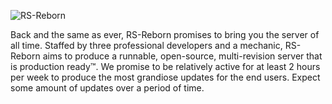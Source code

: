![RS-Reborn](https://i.imgur.com/XXIjAnH.png)

Back and the same as ever, RS-Reborn promises to bring you the server of all time. Staffed by three professional developers and a mechanic, RS-Reborn aims to produce a runnable, open-source, multi-revision server that is production ready™. We promise to be relatively active for at least 2 hours per week to produce the most grandiose updates for the end users. Expect some amount of updates over a period of time. 
